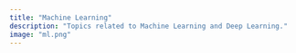 ```yaml
---
title: "Machine Learning"
description: "Topics related to Machine Learning and Deep Learning."
image: "ml.png"
---
```

